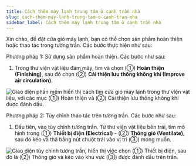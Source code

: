 ```yaml
---
title: Cách thêm máy lạnh trung tâm ở cạnh trần nhà
slug: cach-them-may-lanh-trung-tam-o-canh-tran-nha
sidebar_label: Cách thêm máy lạnh trung tâm ở cạnh trần nhà
---
```


Xin chào, để đặt cửa gió máy lạnh, bạn có thể chọn sản phẩm hoàn thiện hoặc thao tác trong tường trần. Các bước thực hiện như sau:

Phương pháp 1: Sử dụng sản phẩm hoàn thiện. Các bước như sau:

1. Trong thư viện vật liệu đám mây, tìm và chọn (①) **Hoàn thiện (Finishing)**, sau đó chọn (②) **Cải thiện lưu thông không khí (Improve air circulation)**.

![Giao diện phần mềm hiển thị cách tìm cửa gió máy lạnh trong thư viện vật liệu, với các mục (①) Hoàn thiện và (②) Cải thiện lưu thông không khí được đánh dấu.](https://storage.googleapis.com/jegavn_kb/images/81b5ca95-8a5e-4ada-b4fc-53e0ffa8fc3f.png)

Phương pháp 2: Tùy chỉnh thao tác trên tường trần. Các bước như sau:

1. Đầu tiên, vào tùy chỉnh tường trần. Từ thư viện vật liệu bên trái, tìm mô hình trong (①) **Thiết bị điện (Electrical)** - (②) **Thông gió (Ventilate)**, sau đó kéo và thả bằng nút chuột trái vào vị trí (③) mong muốn.

![Giao diện tùy chỉnh tường trần, hiển thị việc chọn (①) Thiết bị điện, sau đó là (②) Thông gió và kéo vào khu vực (③) được đánh dấu trên trần.](https://storage.googleapis.com/jegavn_kb/images/ea9b16b8-47b3-4d53-a31f-afd13e41a52a.png)